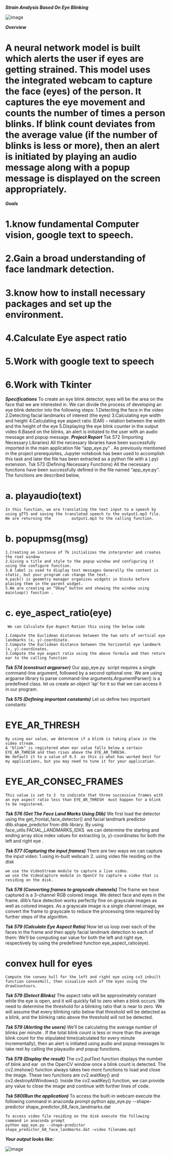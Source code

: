***Strain Analysis Based On Eye Blinking***

![image](https://github.com/kanchiyaswanthsai/Strain-Analysis-Based-On-Eye-Blinking/assets/169437465/5c012fcd-4bbf-444a-9642-3c2768eb332a)


***Overview***
   # A neural network model is built which alerts the user if eyes are getting strained. This model uses the integrated webcam to capture the face (eyes) of            the person. It captures the eye movement and counts the number of times a person blinks. If blink count deviates from the average value (if the number of          blinks is less or more), then an alert is initiated by playing an audio message along with a  popup message is displayed on the screen appropriately.
***Goals***
  #  1.know fundamental Computer vision, google text to speech.
  #  2.Gain a broad understanding of face landmark detection.
  #  3.know how to install necessary packages and set up the environment.
  #  4.Calculate Eye aspect ratio
  #  5.Work with google text to speech
  #  6.Work with Tkinter
***Specifications***
    To create an eye blink detector, eyes will be the area on the face that we are interested in. We can divide the process of developing an eye blink detector         into the following steps:
    1.Detecting the face in the video
    2.Detecting facial landmarks of interest (the eyes)
    3.Calculating eye width and height
    4.Calculating eye aspect ratio (EAR) – relation between the width and the height of the eye
    5.Displaying the eye blink counter in the output video
    6.Based on the blinks, an alert is initiated to the user with an audio message and popup message.
***Project Report***
    Tsk 572 (Importing Necessary Libraries)
    All the necessary libraries have been successfully imported in the main application file “app_eye.py” . As previously mentioned in the project prerequisites,       Jupyter notebook has been used to accomplish this task and later the file has been extracted as a python file with a (.py) extension.
    Tsk 573 (Defining Necessary Functions)
    All the necessary functions have been successfully defined in the file named “app_eye.py”. The functions are described below,
# a. playaudio(text)
    In this function, we are translating the text input to a speech by using gTTS and saving the translated speech to the output1.mp3 file. We are returning the         output1.mp3 to the calling function.

# b. popupmsg(msg)
    1.Creating an instance of Tk initializes the interpreter and creates the root window
    2.Giving a title and style to the popup window and configuring it using the configure function.
    3.A label is used to display text messages Generally the content is static, but your program can change the text.
    4.pack() is geometry manager organizes widgets in blocks before placing them in the parent widget.
    5.We are creating an “Okay” button and showing the window using mainloop() function .

# c. eye_aspect_ratio(eye)
     We can Calculate Eye Aspect Ration this using the below code
    
    1.Compute the Euclidean distances between the two sets of vertical eye landmarks (x, y)-coordinate.
    2.Compute the Euclidean distance between the horizontal eye landmark (x, y)-coordinates.
    3.Compute the eye aspect ratio using the above formula and then return ear to the calling function

***Tsk 574 (construct argparser)***
    Our app_eye.py  script requires a single command-line argument, followed by a second optional one.
    We are using argparse library to parse command-line arguments.ArgumentParser() is a predefined class. let us create an object ‘ap’ for it so that we can access     it in our program.

***Tsk 575 (Defining important constants)***
    Let us define two important constants
# EYE_AR_THRESH
    By using ear value, we determine if a blink is taking place in the video stream.
    A "blink" is registered when ear value falls below a certain EYE_AR_THRESH and then rises above the EYE_AR_THRESH.
    We default it to a value of 0.3  as this is what has worked best for my applications, but you may need to tune it for your application.
# EYE_AR_CONSEC_FRAMES
    This value is set to 3  to indicate that three successive frames with an eye aspect ratio less than EYE_AR_THRESH  must happen for a blink to be registered.

    
***Tsk 576 (Get The Face Land Marks Using Dlib)***
We first load the detector using the get_frontal_face_detector() and facial landmark predictor dlib.shape_predictor from dlib library.
By using face_utils.FACIAL_LANDMARKS_IDXS  we can determine the starting and ending array slice index values for extracting (x, y)-coordinates for both the left and right eye .


***Tsk 577 (Capturing the input frames)***
    There are two ways we can capture the input video:
    1.using in-built webcam
    2. using video file residing on the disk
    
    we use the VideoStream module to capture a live video.
    we use the VideoCapture module in OpenCV to capture a video that is residing on the disk.


***Tsk 578 (Converting frames to grayscale channels)***
    The frame we have captured is a 3-channel RGB colored image. We detect face and eyes in the frame. dlib’s face detection works perfectly fine on grayscale          images as well as colored images. As a grayscale image is a single channel image, we convert the frame to grayscale to reduce the processing time required by       further steps of the algorithm.
    

***Tsk 579 (Calculate Eye Aspect Ratio)***
    Now let us loop over each of the faces in the frame and then apply facial landmark detection to each of them:
    We’ll be computing ear value for both the left and right eye, respectively by using the predefined function eye_aspect_ratio(eye).

# convex hull for eyes
    Compute the convex hull for the left and right eye using cv3 inbuilt function convexHull, then visualize each of the eyes using the drawCountours.

***Tsk 579 (Detect Blinks)***
    The aspect ratio will be approximately constant while the eye is open, and it will quickly fall to zero when a blink occurs. We need to determine the threshold     for a blinking ratio that is near to zero. We will assume that every blinking ratio below that threshold will be detected as a blink, and the blinking ratio        above the threshold will not be detected. 

***Tsk 579 (Alerting the users)***
    We’ll be calculating the average number of blinks per minute . If the total blink count is less or more than the average blink count for the stipulated             time(calculated for every minute incrementally), then an alert is initiated using audio and popup messages to take rest by calling the playaudio and popup          functions.

***Tsk 579 (Display the result)***
    The cv2.putText function displays the number of blink and ear  on the OpenCV window once a blink count is detected. The cv2.imshow() function always takes two      more functions to load and close the image. These two functions are cv2.waitKey() and cv2.destroyAllWindows(). Inside the cv2.waitKey() function, we can            provide any value to close the image and continue with further lines of code.

***Tsk 580(Run the application)***
    To access the built-in webcam execute the following command in anaconda prompt
    python app_eye.py --shape-predictor shape_predictor_68_face_landmarks.dat
    
    To access video file residing on the disk execute the following command in anaconda prompt
    python app_eye.py --shape-predictor shape_predictor_68_face_landmarks.dat –video filename.mp3

***Your output looks like:***

![image](https://github.com/kanchiyaswanthsai/Strain-Analysis-Based-On-Eye-Blinking/assets/169437465/51d1268e-b8f2-4608-9267-d7af9ae0a935)

    
